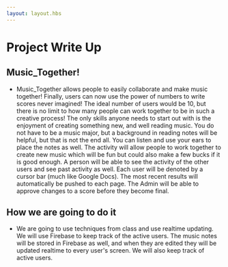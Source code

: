 ```yaml
---
layout: layout.hbs
---
```


# Project Write Up

## Music_Together!

* Music_Together allows people to easily collaborate and make music together! Finally, users can now use the power of numbers to write scores never imagined! The ideal number of users would be 10, but there is no limit to how many people can work together to be in such a creative process! The only skills anyone needs to start out with is the enjoyment of creating something new, and well reading music. You do not have to be a music major, but a background in reading notes will be helpful, but that is not the end all. You can listen and use your ears to place the notes as well. The activity will allow people to work together to create new music which will be fun but could also make a few bucks if it is good enough. A person will be able to see the activity of the other users and see past activity as well. Each user will be denoted by a cursor bar (much like Google Docs). The most recent results will automatically be pushed to each page. The Admin will be able to approve changes to a score before they become final.  

## How we are going to do it

* We are going to use techniques from class and use realtime updating. We will use Firebase to keep track of the active users. The music notes will be stored in Firebase as well, and when they are edited they will be updated realtime to every user's screen. We will also keep track of active users. 